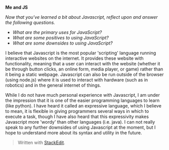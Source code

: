 **Me and JS**

_Now that you've learned a bit about Javascript, reflect upon and answer the following questions._

- _What are the primary uses for JavaScript?_
- _What are some positives to using JavaScript?_
- _What are some downsides to using JavaScript?_

I believe that Javascript is the most popular 'scripting' language running interactive websites on the internet. It provides these website with functionality, meaning that a user can interact with the website (whether it be through button clicks, an online form, media player, or game) rather than it being a static webpage. Javascript can also be run outside of the browser (using node.js) where it is used to interact with hardware (such as in robotics) and in the general internet of things.

While I do not have much personal experience with Javascript, I am under the impression that it is one of the easier programming languages to learn (like python). I have heard it called an expressive language, which I believe to mean, it is flexible in giving programmers several ways in which to execute a task, though I have also heard that this expressivity makes Javascript more 'wordy' than other languages (i.e. java). I can not really speak to any further downsides of using Javascript at the moment, but I hope to understand more about its syntax and utility in the future.

> Written with [StackEdit](https://stackedit.io/).
